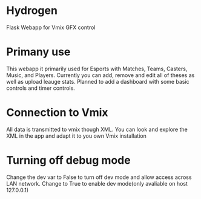 # Hydrogen
Flask Webapp for Vmix GFX control
# Primany use
This webapp it primarily used for Esports with Matches, Teams, Casters, Music, and Players. 
Currently you can add, remove and edit all of theses as well as upload leauge stats.
Planned to add a dashboard with some basic controls and timer controls.
# Connection to Vmix
All data is transmitted to vmix though XML. You can look and explore the XML in the app and adapt it to you own Vmix installation
# Turning off debug mode
Change the dev var to False to turn off dev mode and allow access across LAN network. Change to True to enable dev mode(only avaliable on host 127.0.0.1) 